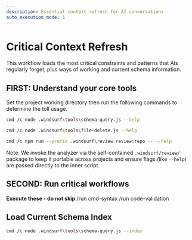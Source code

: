 ```yaml
---
description: Essential context refresh for AI conversations
auto_execution_mode: 1
---
```


# Critical Context Refresh

This workflow loads the most critical constraints and patterns that AIs regularly forget, plus ways of working and current schema information.

## FIRST: Understand your core tools
Set the project working directory then run the following commands to determine the toll usage.
```bash
cmd /c node .windsurf\tools\schema-query.js --help
```

```bash
cmd /c node .windsurf\tools\file-delete.js --help
```

```bash
cmd /c npm run --prefix .windsurf\review review:repo -- --help
```

Note: We invoke the analyzer via the self-contained `.windsurf/review/` package to keep it portable across projects and ensure flags (like `--help`) are passed directly to the inner script.

## SECOND: Run critical workflows
**Execute these - do not skip**
/run cmd-syntax
/run code-validation

## Load Current Schema Index

```bash
cmd /c node .windsurf\tools\schema-query.js --index
```